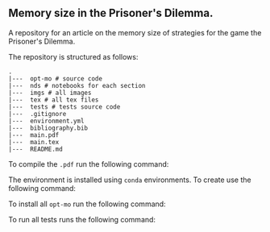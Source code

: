 Memory size in the Prisoner's Dilemma.
--------------------------------------

A repository for an article on the memory size of strategies for the game the Prisoner's Dilemma.

The repository is structured as follows:

```
.
|---  opt-mo # source code
|---  nds # notebooks for each section
|---  imgs # all images
|---  tex # all tex files
|---  tests # tests source code
|---  .gitignore
|---  environment.yml
|---  bibliography.bib
|---  main.pdf
|---  main.tex
|---  README.md
```

To compile the `.pdf` run the following command:

The environment is installed using `conda` environments. To create use the following
command:

To install all `opt-mo` run the following command:

To run all tests runs the following command:

